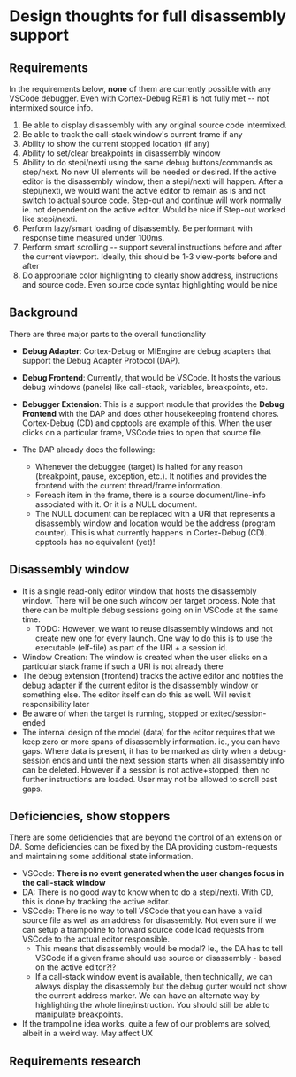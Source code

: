 # Design thoughts for full disassembly support

## Requirements

In the requirements below, **none** of them are currently possible with any VSCode debugger. Even with Cortex-Debug RE#1 is not fully met -- not intermixed source info.

1. Be able to display disassembly with any original source code intermixed.
2. Be able to track the call-stack window's current frame if any
3. Ability to show the current stopped location (if any)
4. Ability to set/clear breakpoints in disassembly window
5. Ability to do stepi/nexti using the same debug buttons/commands as step/next. No new UI elements will be needed or desired. If the active editor is the disassembly window, then a stepi/nexti will happen. After a stepi/nexti, we would want the active editor to remain as is and not switch to actual source code. Step-out and continue will work normally ie. not dependent on the active editor. Would be nice if Step-out worked like stepi/nexti.
6. Perform lazy/smart loading of disassembly. Be performant with response time measured under 100ms.
7. Perform smart scrolling -- support several instructions before and after the current viewport. Ideally, this should be 1-3 view-ports before and after
8. Do appropriate color highlighting to clearly show address, instructions and source code. Even source code syntax highlighting would be nice

## Background

There are three major parts to the overall functionality

- __Debug Adapter__: Cortex-Debug or MIEngine are debug adapters that support the Debug Adapter Protocol (DAP).
- __Debug Frontend__: Currently, that would be VSCode. It hosts the various debug windows (panels) like call-stack, variables, breakpoints, etc.
- __Debugger Extension__: This is a support module that provides the __Debug Frontend__ with the DAP and does other housekeeping frontend chores. Cortex-Debug (CD) and cpptools are example of this. When the user clicks on a particular frame, VSCode tries to open that source file.
- The DAP already does the following:

  - Whenever the debuggee (target) is halted for any reason (breakpoint, pause, exception, etc.). It notifies and provides the frontend with the current thread/frame information.
  - Foreach item in the frame, there is a source document/line-info associated with it. Or it is a NULL document.
  - The NULL document can be replaced with a URI that represents a disassembly window and location would be the address (program counter). This is what currently happens in Cortex-Debug (CD). cpptools has no equivalent (yet)!

## Disassembly window

- It is a single read-only editor window that hosts the disassembly window. There will be one such window per target process. Note that there can be multiple debug sessions going on in VSCode at the same time.
  - TODO: However, we want to reuse disassembly windows and not create new one for every launch. One way to do this is to use the executable (elf-file) as part of the URI + a session id.
- Window Creation: The window is created when the user clicks on a particular stack frame if such a URI is not already there
- The debug extension (frontend) tracks the active editor and notifies the debug adapter if the current editor is the disassembly window or something else. The editor itself can do this as well. Will revisit responsibility later
- Be aware of when the target is running, stopped or exited/session-ended
- The internal design of the model (data) for the editor requires that we keep zero or more spans of disassembly information. ie., you can have gaps. Where data is present, it has to be marked as dirty when a debug-session ends and until the next session starts when all disassembly info can be deleted. However if a session is not active+stopped, then no further instructions are loaded. User may not be allowed to scroll past gaps.

## Deficiencies, show stoppers

There are some deficiencies that are beyond the control of an extension or DA. Some deficiencies can be fixed by the DA providing custom-requests and maintaining some additional state information.

- VSCode: **There is no event generated when the user changes focus in the call-stack window**
- DA: There is no good way to know when to do a stepi/nexti. With CD, this is done by tracking the active editor.
- VSCode: There is no way to tell VSCode that you can have a valid source file as well as an address for disassembly. Not even sure if we can setup a trampoline to forward source code load requests from VSCode to the actual editor responsible.
  - This means that disassembly would be modal? Ie., the DA has to tell VSCode if a given frame should use source or disassembly - based on the active editor?!?
  - If a call-stack window event is available, then technically, we can always display the disassembly but the debug gutter would not show the current address marker. We can have an alternate way by highlighting the whole line/instruction. You should still be able to manipulate breakpoints.
- If the trampoline idea works, quite a few of our problems are solved, albeit in a weird way. May affect UX

## Requirements research
